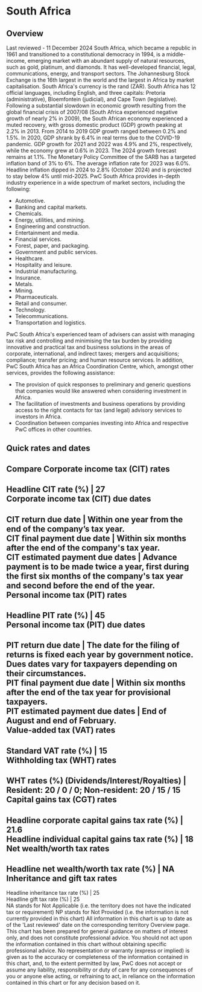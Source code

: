 # South Africa
## Overview
Last reviewed - 11 December 2024
South Africa, which became a republic in 1961 and transitioned to a constitutional democracy in 1994, is a middle-income, emerging market with an abundant supply of natural resources, such as gold, platinum, and diamonds. It has well-developed financial, legal, communications, energy, and transport sectors. The Johannesburg Stock Exchange is the 16th largest in the world and the largest in Africa by market capitalisation. South Africa's currency is the rand (ZAR). South Africa has 12 official languages, including English, and three capitals: Pretoria (administrative), Bloemfontein (judicial), and Cape Town (legislative).
Following a substantial slowdown in economic growth resulting from the global financial crisis of 2007/08 (South Africa experienced negative growth of nearly 2% in 2009), the South African economy experienced a muted recovery, with gross domestic product (GDP) growth peaking at 2.2% in 2013. From 2014 to 2019 GDP growth ranged between 0.2% and 1.5%. In 2020, GDP shrank by 6.4% in real terms due to the COVID-19 pandemic. GDP growth for 2021 and 2022 was 4.9% and 2%, respectively, while the economy grew at 0.6% in 2023. The 2024 growth forecast remains at 1.1%.
The Monetary Policy Committee of the SARB has a targeted inflation band of 3% to 6%. The average inflation rate for 2023 was 6.0%. Headline inflation dipped in 2024 to 2.8% (October 2024) and is projected to stay below 4% until mid-2025.
PwC South Africa provides in-depth industry experience in a wide spectrum of market sectors, including the following:
  * Automotive.
  * Banking and capital markets.
  * Chemicals.
  * Energy, utilities, and mining.
  * Engineering and construction.
  * Entertainment and media.
  * Financial services.
  * Forest, paper, and packaging.
  * Government and public services.
  * Healthcare.
  * Hospitality and leisure.
  * Industrial manufacturing.
  * Insurance.
  * Metals.
  * Mining.
  * Pharmaceuticals.
  * Retail and consumer.
  * Technology.
  * Telecommunications.
  * Transportation and logistics.


PwC South Africa's experienced team of advisers can assist with managing tax risk and controlling and minimising the tax burden by providing innovative and practical tax and business solutions in the areas of corporate, international, and indirect taxes; mergers and acquisitions; compliance; transfer pricing; and human resource services.
In addition, PwC South Africa has an Africa Coordination Centre, which, amongst other services, provides the following assistance:
  * The provision of quick responses to preliminary and generic questions that companies would like answered when considering investment in Africa.
  * The facilitation of investments and business operations by providing access to the right contacts for tax (and legal) advisory services to investors in Africa.
  * Coordination between companies investing into Africa and respective PwC offices in other countries.


## Quick rates and dates
Compare
Corporate income tax (CIT) rates   
---  
Headline CIT rate (%) |  27  
Corporate income tax (CIT) due dates   
---  
CIT return due date |  Within one year from the end of the company’s tax year.  
CIT final payment due date |  Within six months after the end of the company's tax year.  
CIT estimated payment due dates |  Advance payment is to be made twice a year, first during the first six months of the company's tax year and second before the end of the year.  
Personal income tax (PIT) rates   
---  
Headline PIT rate (%) |  45  
Personal income tax (PIT) due dates   
---  
PIT return due date |  The date for the filing of returns is fixed each year by government notice. Dues dates vary for taxpayers depending on their circumstances.   
PIT final payment due date |  Within six months after the end of the tax year for provisional taxpayers.  
PIT estimated payment due dates |  End of August and end of February.  
Value-added tax (VAT) rates   
---  
Standard VAT rate (%) |  15  
Withholding tax (WHT) rates   
---  
WHT rates (%) (Dividends/Interest/Royalties) |  Resident: 20 / 0 / 0; Non-resident: 20 / 15 / 15  
Capital gains tax (CGT) rates   
---  
Headline corporate capital gains tax rate (%) |  21.6  
Headline individual capital gains tax rate (%) |  18  
Net wealth/worth tax rates   
---  
Headline net wealth/worth tax rate (%) |  NA  
Inheritance and gift tax rates   
---  
Headline inheritance tax rate (%) |  25  
Headline gift tax rate (%) |  25  
NA stands for Not Applicable (i.e. the territory does not have the indicated tax or requirement)
NP stands for Not Provided (i.e. the information is not currently provided in this chart) 
All information in this chart is up to date as of the 'Last reviewed' date on the corresponding territory Overview page. This chart has been prepared for general guidance on matters of interest only, and does not constitute professional advice. You should not act upon the information contained in this chart without obtaining specific professional advice. No representation or warranty (express or implied) is given as to the accuracy or completeness of the information contained in this chart, and, to the extent permitted by law, PwC does not accept or assume any liability, responsibility or duty of care for any consequences of you or anyone else acting, or refraining to act, in reliance on the information contained in this chart or for any decision based on it.

